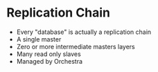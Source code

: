 # Replication Chain

<!-- %% svg-grid: none -->

* Every "database" is actually a replication chain
* A single master
* Zero or more intermediate masters layers
* Many read only slaves
* Managed by Orchestra
